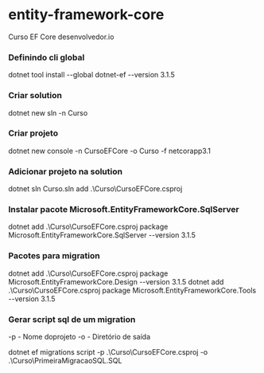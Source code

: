 # entity-framework-core
Curso EF Core desenvolvedor.io


### Definindo cli global

dotnet tool install --global dotnet-ef --version 3.1.5

### Criar solution

dotnet new sln -n Curso

### Criar projeto

dotnet new console -n CursoEFCore -o Curso -f netcorapp3.1

### Adicionar projeto na solution

dotnet sln Curso.sln add .\Curso\CursoEFCore.csproj

### Instalar pacote Microsoft.EntityFrameworkCore.SqlServer

dotnet add .\Curso\CursoEFCore.csproj package Microsoft.EntityFrameworkCore.SqlServer --version 3.1.5

### Pacotes para migration

dotnet add .\Curso\CursoEFCore.csproj package Microsoft.EntityFrameworkCore.Design --version 3.1.5
dotnet add .\Curso\CursoEFCore.csproj package Microsoft.EntityFrameworkCore.Tools --version 3.1.5

### Gerar script sql de um migration

-p - Nome doprojeto
-o - Diretório de saída

 dotnet ef migrations script -p .\Curso\CursoEFCore.csproj -o .\Curso\PrimeiraMigracaoSQL.SQL 